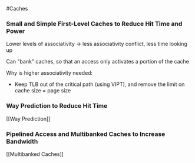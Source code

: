 #Caches 

### Small and Simple First-Level Caches to Reduce Hit Time and Power

Lower levels of associativity -> less associativity conflict, less time looking up

Can "bank" caches, so that an access only activates a portion of the cache

Why is higher associativity needed:
- Keep TLB out of the critical path (using VIPT), and remove the limit on cache size = page size

### Way Prediction to Reduce Hit Time

[[Way Prediction]]

### Pipelined Access and Multibanked Caches to Increase Bandwidth

[[Multibanked Caches]]